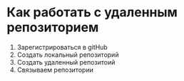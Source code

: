 # Как работать с удаленным репозиторием

1. Зарегистрироваться в gitHub
2. Создать локальный репозиторий
3. Создать удаленный репозитоий
4. Связываем репозитории
